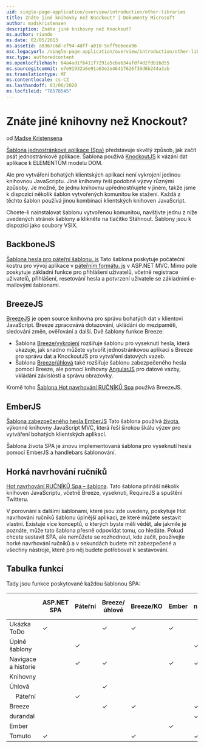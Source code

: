 ```yaml
---
uid: single-page-application/overview/introduction/other-libraries
title: Znáte jiné knihovny než Knockout? | Dokumenty Microsoft
author: madskristensen
description: Znáte jiné knihovny než Knockout?
ms.author: riande
ms.date: 02/05/2013
ms.assetid: a8367c6d-ef94-4dff-a010-5eff9e6eea96
msc.legacyurl: /single-page-application/overview/introduction/other-libraries
msc.type: authoredcontent
ms.openlocfilehash: 64a4ad1fb411f7291a5cba634afdf4d2fdb16d55
ms.sourcegitcommit: e7e91932a6e91a63e2e46417626f39d6b244a3ab
ms.translationtype: MT
ms.contentlocale: cs-CZ
ms.lasthandoff: 03/06/2020
ms.locfileid: "78578545"
---
```

# <a name="know-a-library-other-than-knockout"></a>Znáte jiné knihovny než Knockout?

od [Madse Kristensena](https://github.com/madskristensen)

[Šablona jednostránkové aplikace (Spa)](knockoutjs-template.md) představuje skvělý způsob, jak začít psát jednostránkové aplikace. Šablona používá [KnockoutJS](http://knockoutjs.com/) k vázání dat aplikace k ELEMENTŮM modelu DOM.

Ale pro vytváření bohatých klientských aplikací není vykrojení jedinou knihovnou JavaScriptu. Jiné knihovny řeší podobné výzvy různými způsoby. Je možné, že jednu knihovnu upřednostňujete v jiném, takže jsme k dispozici několik šablon vytvořených komunitou ke stažení. Každá z těchto šablon používá jinou kombinaci klientských knihoven JavaScript.

Chcete-li nainstalovat šablonu vytvořenou komunitou, navštivte jednu z níže uvedených stránek šablony a klikněte na tlačítko Stáhnout. Šablony jsou k dispozici jako soubory VSIX.

## <a name="backbonejs"></a>BackboneJS

[Šablona hesla pro páteřní šablonu. js](../templates/backbonejs-template.md) Tato šablona poskytuje počáteční kostru pro vývoj aplikace v [páteřním formátu. js](http://backbonejs.org/) v ASP.NET MVC. Mimo pole poskytuje základní funkce pro přihlášení uživatelů, včetně registrace uživatelů, přihlášení, resetování hesla a potvrzení uživatele se základními e-mailovými šablonami.

## <a name="breezejs"></a>BreezeJS

[BreezeJS](http://www.breezejs.com/?utm_source=ms-spa) je open source knihovna pro správu bohatých dat v klientovi JavaScript. Breeze zpracovává dotazování, ukládání do mezipaměti, sledování změn, ověřování a další. Dvě šablony funkce Breeze:

- Šablona [Breeze/vykrojení](../templates/breezeknockout-template.md) rozšiřuje šablonu pro vyseknutí hesla, která ukazuje, jak snadno můžete vytvořit jednostránkovou aplikaci s Breeze pro správu dat a KnockoutJS pro vytváření datových vazeb.
- Šablona [Breeze/úhlová](../templates/breezeangular-template.md) také rozšiřuje šablonu zabezpečeného hesla pomocí Breeze, ale pomocí knihovny [AngularJS](http://angularjs.org) pro datové vazby, vkládání závislostí a správu obrazovky.

Kromě toho [Šablona Hot navrhování RUČNÍKŮ Spa](../templates/hottowel-template.md) používá BreezeJS.

## <a name="emberjs"></a>EmberJS

[Šablona zabezpečeného hesla EmberJS](../templates/emberjs-template.md) Tato šablona používá [života](http://emberjs.com/), výkonné knihovny JavaScript MVC, která řeší širokou škálu výzev pro vytváření bohatých klientských aplikací.

Šablona života SPA je znovu implementovaná šablona pro vyseknutí hesla pomocí EmberJS a handlebars šablonování.

## <a name="hot-towel"></a>Horká navrhování ručníků

[Hot navrhování RUČNÍKŮ Spa – šablona](../templates/hottowel-template.md). Tato šablona přináší několik knihoven JavaScriptu, včetně Breeze, vyseknutí, RequireJS a spuštění Twitteru.

V porovnání s dalšími šablonami, které jsou zde uvedeny, poskytuje Hot navrhování ručníků šablonu úplnější aplikaci, ze které můžete sestavit vlastní. Existuje více konceptů, o kterých byste měli vědět, ale jakmile je poznáte, může tato šablona přesně odpovídat tomu, co hledáte. Pokud chcete sestavit SPA, ale nemůžete se rozhodnout, kde začít, používejte horké navrhování ručníků a v sekundách budete mít zabezpečené a všechny nástroje, které pro něj budete potřebovat k sestavování.

## <a name="feature-table"></a>Tabulka funkcí

Tady jsou funkce poskytované každou šablonou SPA:

|                        | ASP.NET SPA | Páteřní | Breeze/úhlové | Breeze/KO |  Ember   | Horká navrhování ručníků |
|------------------------|-------------|----------|----------------|-----------|----------|-----------|
|      Ukázka ToDo       |  &#10003;   |          |    &#10003;    | &#10003;  | &#10003; |           |
|     Úplné šablony      |             | &#10003; |                |           |          | &#10003;  |
| Navigace a historie |             | &#10003; |    &#10003;    |           | &#10003; | &#10003;  |
|        Knihovny       |             |          |                |           |          |           |
|        Úhlová         |             |          |    &#10003;    |           |          |           |
|    &#8195;Páteřní     |             | &#10003; |                |           |          |           |
|         Breeze         |             |          |    &#10003;    | &#10003;  |          | &#10003;  |
|        durandal        |             |          |                |           |          | &#10003;  |
|         Ember          |             |          |                |           | &#10003; |           |
|        Tomuto        |  &#10003;   |          |                | &#10003;  |          | &#10003;  |
